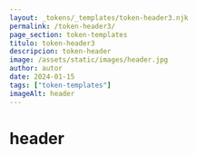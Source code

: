 ```yaml
---
layout: _tokens/_templates/token-header3.njk
permalink: /token-header3/
page_section: token-templates
titulo: token-header3
descripcion: token-header
image: /assets/static/images/header.jpg
author: autor
date: 2024-01-15
tags: ["token-templates"]
imageAlt: header
---
```


# header

